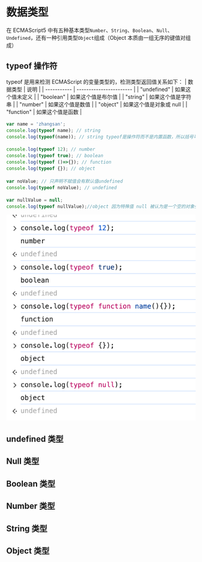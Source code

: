 # 数据类型

在 ECMAScript5 中有五种基本类型`Number`、`String`、`Boolean`、`Null`、`Undefined`，还有一种引用类型`Object`组成（Object 本质由一组无序的键值对组成）

## typeof 操作符

typeof 是用来检测 ECMAScript 的变量类型的，检测类型返回值关系如下：
| 数据类型 | 说明 |
| ----------- | ----------------------- |
| "undefined" | 如果这个值未定义 |
| "boolean" | 如果这个值是布尔值 |
| "string" | 如果这个值是字符串 |
| "number" | 如果这个值是数值 |
| "object" | 如果这个值是对象或 null |
| "function" | 如果这个值是函数 |

```js
var name = 'zhangsan';
console.log(typeof name); // string
console.log(typeof(name)); // string typeof是操作符而不是内置函数，所以括号可加可不加

console.log(typeof 12); // number
console.log(typeof true); // boolean
console.log(typeof ()=>{}); // function
console.log(typeof {}); // object

var noValue; // 只声明不赋值会有默认值undefined
console.log(typeof noValue); // undefined

var nullValue = null;
console.log(typeof nullValue);//object 因为特殊值 null 被认为是一个空的对象引用

```

![image.png](../image/image.png)

## undefined 类型

## Null 类型

## Boolean 类型

## Number 类型

## String 类型

## Object 类型
